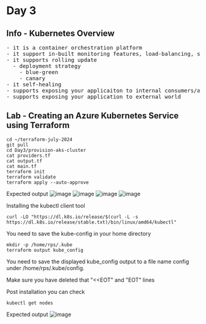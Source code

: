 # Day 3

## Info - Kubernetes Overview
<pre>
- it is a container orchestration platform
- it support in-built monitoring features, load-balancing, scale up/down
- it supports rolling update
  - deployment strategy
    - blue-green
    - canary
- it self-healing
- supports exposing your applicaiton to internal consumers/applications only
- supports exposing your application to external world
</pre>

## Lab - Creating an Azure Kubernetes Service using Terraform
```
cd ~/terraform-july-2024
git pull
cd Day3/provision-aks-cluster
cat providers.tf
cat output.tf
cat main.tf
terraform init
terraform validate
terraform apply --auto-approve
```

Expected output
![image](https://github.com/tektutor/terraform-july-2024/assets/12674043/f42b47dc-8f47-45a6-b9f6-c95abab39a81)
![image](https://github.com/tektutor/terraform-july-2024/assets/12674043/45a7ce99-60e9-4cfc-8d03-f2e51ff6ff57)
![image](https://github.com/tektutor/terraform-july-2024/assets/12674043/f72e552b-5e5c-409f-b83b-33c606441ea8)
![image](https://github.com/tektutor/terraform-july-2024/assets/12674043/5a9985a4-4a31-4879-878a-88cf1c35d04e)

Installing the kubectl client tool
```
curl -LO "https://dl.k8s.io/release/$(curl -L -s https://dl.k8s.io/release/stable.txt)/bin/linux/amd64/kubectl"
```

You need to save the kube-config in your home directory
```
mkdir -p /home/rps/.kube
terraform output kube_config
```
You need to save the displayed kube_config output to a file name config under /home/rps/.kube/config.

Make sure you have deleted that "<<EOT" and "EOT" lines

Post installation you can check
```
kubectl get nodes
```
Expected output
![image](https://github.com/tektutor/terraform-july-2024/assets/12674043/dccbffcf-8f99-4799-ab59-3e72683d6d9c)
